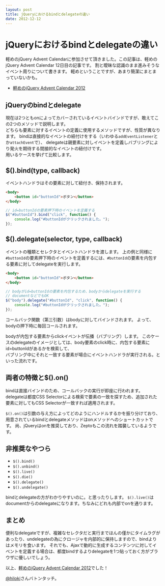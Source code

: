 ```yaml
---
layout: post
title: jQueryにおけるbindとdelegateの違い
date: 2012-12-12
---
```


# jQueryにおけるbindとdelegateの違い

軽めのjQuery Advent Calendarに参加させて頂きました。この記事は、軽めのjQuery Advent Calendar 12日目の記事です。
割と曖昧な認識のまま進みそうなイベント周りについて書きます。
軽めということですが、あまり簡潔にまとまっていないかも。

- [軽めのjQuery Advent Calendar 2012](http://www.adventar.org/calendars/29)

## jQueryのbindとdelegate

現在は2つともonによってカバーされているイベントバインドですが、敢えてこの2つのメソッドで説明します。  
どちらも要素に対するイベントの定義に使用するメソッドですが、性質が異なります。
bindは直接的なイベントの紐付けをする（いわゆる`addEventListener`とか`attachEvent`で）、
delegateは親要素に対しイベントを定義しバブリングにより発火を期待する間接的なイベントの紐付けです。  
用いるケースを挙げて比較します。  

## $().bind(type, callback)

イベントハンドラはその要素に対して紐付き、保持されます。

```html
<body>
    <button id="buttonId">ボタン</button>
</body>
```

```js
// id=buttonIdの要素押下時のイベントを定義する
$("#buttonId").bind("click", function() {
    console.log("#buttonIdがクリックされました。");
});
```

## $().delegate(selector, type, callback)

イベントの種類とセレクタとイベントハンドラを渡します。
上の例と同様に`#buttonId`の要素押下時のイベントを定義するには、`#buttonId`の要素を内包する要素に対してdelegateを実行します。

```html
<body>
    <button id="buttonId">ボタン</button>
</body>
```

```js
// bodyがid=buttonIdの要素を内包するため、bodyからdelegateを実行する
// documentなどでもOK
$("body").delegate("#buttonId", "click", function() {
    console.log("#buttonIdがクリックされました。");
});
```

コールバック関数（第三引数）はbodyに対してバインドされます。
よって、bodyの押下時に毎回コールされます。  

bodyが内包する要素からclickイベントが伝播（バブリング）します。
このケースのdelegateのイメージとしては、body要素のclick時に、内包する要素にid=buttonIdがあるかを検索して、  
バブリング中にそれと一致する要素が場合にイベントハンドラが実行される。といった流れです。  

## 両者の特徴と$().on()

bindは直接バインドのため、コールバックの実行が即座に行われます。
delegateは都度CSS Selectorによる検索で要素の一致を探すため、追加された要素に対してもCSS Selectorが一致すれば適用されます。

`$().on()`は引数の与え方によってどのようにハンドルするかを振り分けており、用意されているbindとdelegateメソッドはonメソッドへのショートカットです。
尚、jQueryはonを推奨しており、Zeptoもこの流れを踏襲しているようです。

## 非推奨なやつら

- `$().bind()`
- `$().unbind()`
- `$().live()`
- `$().die()`
- `$().delegate()`
- `$().undelegate()`

bindとdelegateの方がわかりやすいのに。と思ったりします。
`$().live()`はdocumentからのdelegateになります。ちなみにどれも内部でonを通ります。  

## まとめ

便利なdelegateですが、複雑なセレクタだと実行までほんの僅かにタイムラグがあったり、undelegateの為にクロージャを内部的に保持しますので、bindよりはメモリを食います。
それでも、Ajaxで動的に生成するコンテンツに対してイベントを定義する場合は、都度bindするよりdelegateを1つ貼っておく方がブラウザに優しいでしょう。

以上、[軽めのjQuery Advent Calendar 2012](http://www.adventar.org/calendars/29)でした！

[@hiloki](http://twitter.com/hiloki)さんバトンタッチ。